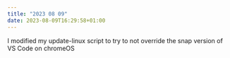 ```yaml
---
title: "2023 08 09"
date: 2023-08-09T16:29:58+01:00
---
```

I modified my update-linux script to try to not override the snap version of VS Code on chromeOS
